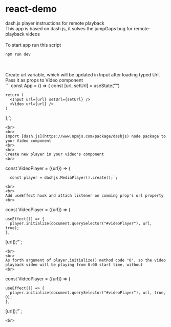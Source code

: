 # react-demo
dash.js player instructions for remote playback
<br>
This app is based on dash.js, it solves the jumpGaps bug for remote-playback videos
<br>
<br>
To start app run this script
<br>
```
npm run dev
```
<br >
<br >
Create url variable, which will be updated in Input after loading typed Url.  
Pass it as props to Video component 
<br>
```
  const App = () => { 
    const [url, setUrl] = useState("")

    return (
      <Input url={url} setUrl={setUrl} />
      <Video url={url} />
    )
  };`;
```
<br>
<br>
Import [dash.js](https://www.npmjs.com/package/dashjs) node package to your Video component
<br>
<br>
Create new player in your video's component
<br>
```
  const VideoPlayer = ({url}) => {

      const player = dashjs.MediaPlayer().create();`;
```
<br>
<br>
Add useEffect hook and attach listener on comming prop's url property
<br>
```
  const VideoPlayer = ({url}) => {

    useEffect(() => {
      player.initialize(document.querySelector("#videoPlayer"), url, true);
    },

  [url]);"`;
```
<br>
<br>
As forth argument of player.initialize() method code "0", so the video playback video will be playing from 0:00 start time, without
<br>
```
  const VideoPlayer = ({url}) => {

    useEffect(() => {
      player.initialize(document.querySelector("#videoPlayer"), url, true, 0);
    },

  [url]);"`;
```
<br>
